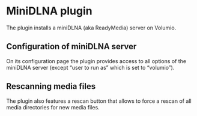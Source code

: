 # MiniDLNA plugin

The plugin installs a miniDLNA (aka ReadyMedia) server on Volumio.

## Configuration of miniDLNA server
On its configuration page the plugin provides access to all options of the miniDLNA server (except “user to run as” which is set to “volumio”).

## Rescanning media files
The plugin also features a rescan button that allows to force a rescan of all media directories for new media files.
